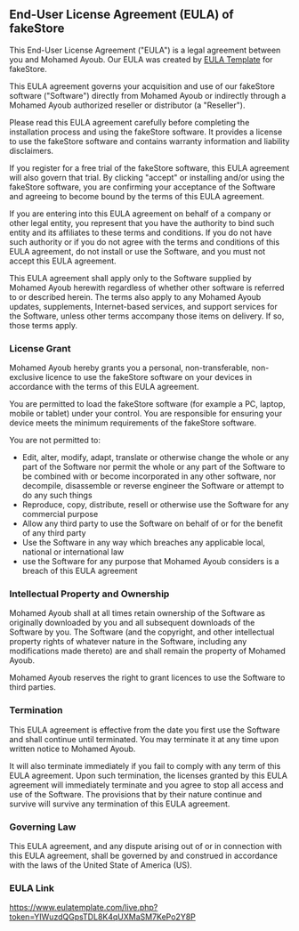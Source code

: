 ## End-User License Agreement (EULA) of fakeStore

This End-User License Agreement ("EULA") is a legal agreement between you and Mohamed Ayoub. Our EULA was created by [EULA Template](https://www.eulatemplate.com) for fakeStore.

This EULA agreement governs your acquisition and use of our fakeStore software ("Software") directly from Mohamed Ayoub or indirectly through a Mohamed Ayoub authorized reseller or distributor (a "Reseller").

Please read this EULA agreement carefully before completing the installation process and using the fakeStore software. It provides a license to use the fakeStore software and contains warranty information and liability disclaimers.

If you register for a free trial of the fakeStore software, this EULA agreement will also govern that trial. By clicking "accept" or installing and/or using the fakeStore software, you are confirming your acceptance of the Software and agreeing to become bound by the terms of this EULA agreement.

If you are entering into this EULA agreement on behalf of a company or other legal entity, you represent that you have the authority to bind such entity and its affiliates to these terms and conditions. If you do not have such authority or if you do not agree with the terms and conditions of this EULA agreement, do not install or use the Software, and you must not accept this EULA agreement.

This EULA agreement shall apply only to the Software supplied by Mohamed Ayoub herewith regardless of whether other software is referred to or described herein. The terms also apply to any Mohamed Ayoub updates, supplements, Internet-based services, and support services for the Software, unless other terms accompany those items on delivery. If so, those terms apply.

### License Grant

Mohamed Ayoub hereby grants you a personal, non-transferable, non-exclusive licence to use the fakeStore software on your devices in accordance with the terms of this EULA agreement.

You are permitted to load the fakeStore software (for example a PC, laptop, mobile or tablet) under your control. You are responsible for ensuring your device meets the minimum requirements of the fakeStore software.

You are not permitted to:

- Edit, alter, modify, adapt, translate or otherwise change the whole or any part of the Software nor permit the whole or any part of the Software to be combined with or become incorporated in any other software, nor decompile, disassemble or reverse engineer the Software or attempt to do any such things
- Reproduce, copy, distribute, resell or otherwise use the Software for any commercial purpose
- Allow any third party to use the Software on behalf of or for the benefit of any third party
- Use the Software in any way which breaches any applicable local, national or international law
- use the Software for any purpose that Mohamed Ayoub considers is a breach of this EULA agreement

### Intellectual Property and Ownership

Mohamed Ayoub shall at all times retain ownership of the Software as originally downloaded by you and all subsequent downloads of the Software by you. The Software (and the copyright, and other intellectual property rights of whatever nature in the Software, including any modifications made thereto) are and shall remain the property of Mohamed Ayoub.

Mohamed Ayoub reserves the right to grant licences to use the Software to third parties.

### Termination

This EULA agreement is effective from the date you first use the Software and shall continue until terminated. You may terminate it at any time upon written notice to Mohamed Ayoub.

It will also terminate immediately if you fail to comply with any term of this EULA agreement. Upon such termination, the licenses granted by this EULA agreement will immediately terminate and you agree to stop all access and use of the Software. The provisions that by their nature continue and survive will survive any termination of this EULA agreement.

### Governing Law

This EULA agreement, and any dispute arising out of or in connection with this EULA agreement, shall be governed by and construed in accordance with the laws of the United State of America (US).

### EULA Link

https://www.eulatemplate.com/live.php?token=YIWuzdQGpsTDL8K4qUXMaSM7KePo2Y8P
